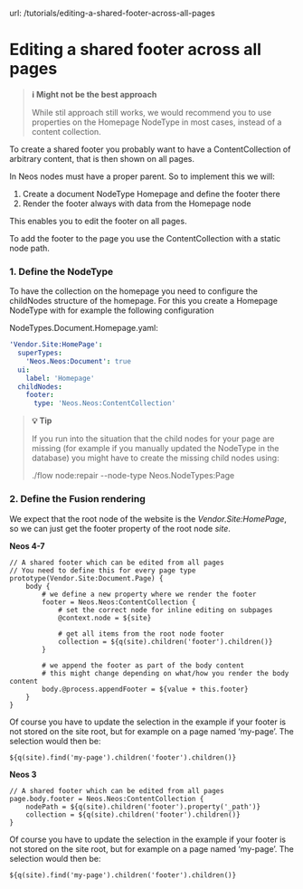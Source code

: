 url: /tutorials/editing-a-shared-footer-across-all-pages
# Editing a shared footer across all pages

> **ℹ️ Might not be the best approach**
> 
> While stil approach still works, we would recommend you to use properties on the Homepage NodeType in most cases, instead of a content collection.

To create a shared footer you probably want to have a ContentCollection of arbitrary content, that is then shown on all pages.

In Neos nodes must have a proper parent. So to implement this we will:

1.  Create a document NodeType Homepage and define the footer there
2.  Render the footer always with data from the Homepage node

This enables you to edit the footer on all pages.

To add the footer to the page you use the ContentCollection with a static node path.

### 1\. Define the NodeType

To have the collection on the homepage you need to configure the childNodes structure of the homepage. For this you create a Homepage NodeType with for example the following configuration

NodeTypes.Document.Homepage.yaml:
```yaml
'Vendor.Site:HomePage':
  superTypes:
    'Neos.Neos:Document': true
  ui:
    label: 'Homepage'
  childNodes:
    footer:
      type: 'Neos.Neos:ContentCollection'
```

> **💡 Tip**
> 
> If you run into the situation that the child nodes for your page are missing (for example if you manually updated the NodeType in the database) you might have to create the missing child nodes using:
> 
>   
> ./flow node:repair --node-type Neos.NodeTypes:Page

### 2\. Define the Fusion rendering

We expect that the root node of the website is the _Vendor.Site:HomePage_, so we can just get the footer property of the root node _site_.

**Neos 4-7**

```neosfusion
// A shared footer which can be edited from all pages
// You need to define this for every page type
prototype(Vendor.Site:Document.Page) {
	body {
		# we define a new property where we render the footer
		footer = Neos.Neos:ContentCollection {
			# set the correct node for inline editing on subpages
			@context.node = ${site}

			# get all items from the root node footer
			collection = ${q(site).children('footer').children()}
		}

		# we append the footer as part of the body content
		# this might change depending on what/how you render the body content
		body.@process.appendFooter = ${value + this.footer}
	}
}
```

Of course you have to update the selection in the example if your footer is not stored on the site root, but for example on a page named ‘my-page’. The selection would then be:

```neosfusion
${q(site).find('my-page').children('footer').children()}
```

**Neos 3**

```neosfusion
// A shared footer which can be edited from all pages
page.body.footer = Neos.Neos:ContentCollection {
	nodePath = ${q(site).children('footer').property('_path')}
	collection = ${q(site).children('footer').children()}
}
```

Of course you have to update the selection in the example if your footer is not stored on the site root, but for example on a page named ‘my-page’. The selection would then be:

```neosfusion
${q(site).find('my-page').children('footer').children()}
```